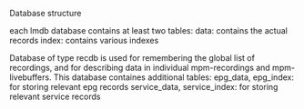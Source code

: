 Database structure

each lmdb database contains at least two tables:
data: contains the actual records
index: contains various indexes

Database of type recdb
is used for remembering the global list of recordings, and for describing data in
individual mpm-recordings and mpm-livebuffers. This database containes additional
tables:
epg_data, epg_index: for storing relevant epg records
service_data, service_index: for storing relevant service records
